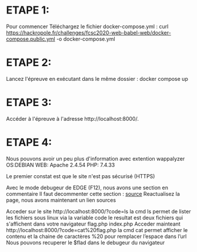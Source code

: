 # ETAPE 1:
Pour commencer
Téléchargez le fichier docker-compose.yml :
curl https://hackropole.fr/challenges/fcsc2020-web-babel-web/docker-compose.public.yml -o docker-compose.yml
# ETAPE 2:
Lancez l'épreuve en exécutant dans le même dossier :
docker compose up
# ETAPE 3:
Accéder à l'épreuve à l'adresse http://localhost:8000/.
# ETAPE 4:
  Nous pouvons avoir un peu plus d'information avec extention wappalyzer
  OS:DEBIAN
  WEB: Apache 2.4.54
  PHP: 7.4.33
  
  Le premier constat est que le site n'est pas sécurisé (HTTPS)
  
  Avec le mode debugeur de EDGE (F12), nous avons une section en commentaire
    <!-- <a href="?source=1">source</a> -->
  Il faut decommenter cette section : <a href="?source=1">source</a>
  Reactualisez la page, nous avons maintenant un lien sources
  
  Acceder sur le site http://localhost:8000/?code=ls
    la cmd ls permet de lister les fichiers sous linux via la variable code
  le resultat est deux fichiers qui s'affichent dans votre navigateur 
    flag.php
    index.php
  Acceder mainteant http://localhost:8000/?code=cat%20flag.php
    la cmd cat permet afficher le contenu et  la chaine de caractères %20 pour remplacer l’espace dans l’url
  Nous pouvons recuperer le $flad dans le debugeur du navigateur

